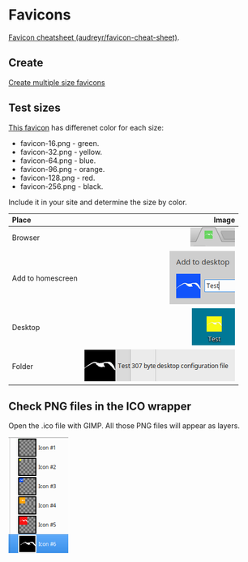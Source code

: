 # Favicons

[Favicon cheatsheet (audreyr/favicon-cheat-sheet)](https://github.com/audreyr/favicon-cheat-sheet).

## Create 

[Create multiple size favicons](Create.md)

## Test sizes

[This favicon](favicon.ico) has differenet color for each size:

* favicon-16.png - green.
* favicon-32.png -  yellow.
* favicon-64.png - blue.
* favicon-96.png - orange.
* favicon-128.png - red.
* favicon-256.png - black.

Include it in your site and determine the size by color. 

|Place|Image|
|:---|---:|
|Browser|![16-browser](16-browser.png)|
|Add to homescreen|![64-add-to-desktop](64-add-to-desktop.png)|
|Desktop|![32-on-desktop](32-on-desktop.png)|
|Folder|![256-in-folder](256-in-folder.png)|

## Check PNG files in the ICO wrapper

Open the .ico file with GIMP. 
All those PNG files will appear as layers.

![PNG layers in ICO](png-layers-in-ico.png)
